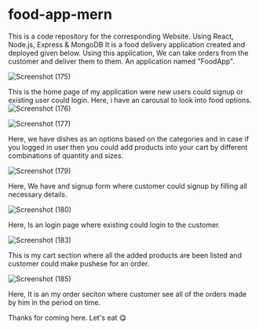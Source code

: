 # food-app-mern
This is a code repository for the corresponding Website. 
Using React, Node.js, Express &amp; MongoDB It is a food
delivery application created and deployed given below. 
Using this application,  We can take orders from the 
customer and deliver them to them. An application named "FoodApp". 

![Screenshot (175)](https://github.com/shivam361v/food-app-mern/assets/123078985/be380b2b-fe75-4e83-bb6d-99a6067016ea)

This is the home page of my application were new users could signup
or existing user could login. Here, i have an carousal to look into food
options.
![Screenshot (176)](https://github.com/shivam361v/food-app-mern/assets/123078985/50867668-6bb3-4b4d-a9e5-5e8aec6bf738)

![Screenshot (177)](https://github.com/shivam361v/food-app-mern/assets/123078985/0a0c87de-e48b-4063-a3f2-16b557b6a1a1)


Here, we have dishes as an options based on the categories and in case if you 
logged in user then you could add products into your cart by different combinations
of quantity and sizes.

![Screenshot (179)](https://github.com/shivam361v/food-app-mern/assets/123078985/b89f84df-3bbd-45e2-9f9a-f20fa443685a)

Here, We have and signup form where customer could signup by filling all necessary
details.

![Screenshot (180)](https://github.com/shivam361v/food-app-mern/assets/123078985/be244f3c-15c4-40ca-8305-bd40611ab73d)

Here, Is an login page where existing could login to  the customer.

![Screenshot (183)](https://github.com/shivam361v/food-app-mern/assets/123078985/f6edbc51-db1e-4d7d-ae9d-a25dee201ff4)

This is my cart section where all the added products are been listed and customer could 
make pushese for an order.

![Screenshot (185)](https://github.com/shivam361v/food-app-mern/assets/123078985/987d7684-4352-4f42-b7da-01eb082a265c)

Here, It is an my order seciton where customer see all of the orders made by him in the period 
on time.

Thanks  for coming here. Let's eat 😋
